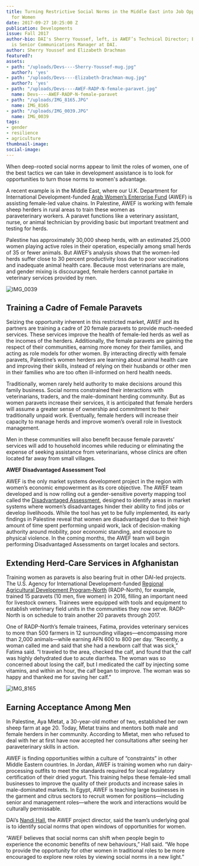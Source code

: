 ```yaml
---
title: Turning Restrictive Social Norms in the Middle East into Job Opportunities
  for Women
date: 2017-09-27 10:25:00 Z
publication: Developments
issue: Fall 2017
author-bio: DAI's Sherry Youssef, left, is AWEF’s Technical Director; Elizabeth Drachman
  is Senior Communications Manager at DAI.
author: Sherry Youssef and Elizabeth Drachman
featured?: 
assets:
- path: "/uploads/Devs----Sherry-Youssef-mug.jpg"
  author?: 'yes'
- path: "/uploads/Devs----Elizabeth-Drachman-mug.jpg"
  author?: 'yes'
- path: "/uploads/Devs----AWEF-RADP-N-female-paravet.jpg"
  name: Devs----AWEF-RADP-N-female-paravet
- path: "/uploads/IMG_8165.JPG"
  name: IMG_8165
- path: "/uploads/IMG_0039.JPG"
  name: IMG_0039
tags:
- gender
- resilience
- agriculture
thumbnail-image:
social-image:
---
```


When deep-rooted social norms appear to limit the roles of women, one of the best tactics we can take in development assistance is to look for opportunities to turn those norms to women's advantage.




A recent example is in the Middle East, where our U.K. Department for International Development-funded [Arab Women’s Enterprise Fund](https://www.dai.com/our-work/projects/jordan-egypt-and-palestine-arab-women-enterprise-fund) (AWEF) is assisting female-led value chains. In Palestine, AWEF is working with female sheep herders in rural areas to train these women as paraveterinary workers. A paravet functions like a veterinary assistant, nurse, or animal technician by providing basic but important treatment and testing for herds.

Palestine has approximately 30,000 sheep herds, with an estimated 25,000 women playing active roles in their operation, especially among small herds of 35 or fewer animals. But AWEF’s analysis shows that the women-led herds suffer close to 30 percent productivity loss due to poor vaccinations and inadequate animal health care. Because most veterinarians are male, and gender mixing is discouraged, female herders cannot partake in veterinary services provided by men.

![IMG_0039](/uploads/IMG_0039.JPG "A female paravet tending to her herd in Palestine.") 

## Training a Cadre of Female Paravets

Seizing the opportunity inherent in this restricted market, AWEF and its partners are training a cadre of 20 female paravets to provide much-needed services. These services improve the health of female-led herds as well as the incomes of the herders. Additionally, the female paravets are gaining the respect of their communities, earning more money for their families, and acting as role models for other women. By interacting directly with female paravets, Palestine’s women herders are learning about animal health care and improving their skills, instead of relying on their husbands or other men in their families who are too often ill-informed on herd health needs.

Traditionally, women rarely held authority to make decisions around this family business. Social norms constrained their interactions with veterinarians, traders, and the male-dominant herding community. But as women paravets increase their services, it is anticipated that female herders will assume a greater sense of ownership and commitment to their traditionally unpaid work. Eventually, female herders will increase their capacity to manage herds and improve women’s overall role in livestock management.

Men in these communities will also benefit because female paravets’ services will add to household incomes while reducing or eliminating the expense of seeking assistance from veterinarians, whose clinics are often located far away from small villages.

<aside><p><strong>AWEF Disadvantaged Assessment Tool</strong></p>
<p>AWEF is the only market systems development project in the region with women’s economic empowerment as its core objective. The AWEF team developed and is now rolling out a gender-sensitive poverty mapping tool called the <a href="http://www.seepnetwork.org/empowerment-forward-poverty-measurement--real-time-learning-from-the-arab-women---s-enterprise-fund---s-disadvantage-assessment-resources-1778.php">Disadvantaged Assessment</a>, designed to identify areas in market systems where women’s disadvantages hinder their ability to find jobs or develop livelihoods. While the tool has yet to be fully implemented, its early findings in Palestine reveal that women are disadvantaged due to their high amount of time spent performing unpaid work, lack of decision-making authority around mobility, poor economic standing, and exposure to physical violence. In the coming months, the AWEF team will begin performing Disadvantaged Assessments on target locales and sectors.</p>
</aside> 

## Extending Herd-Care Services in Afghanistan

Training women as paravets is also bearing fruit in other DAI-led projects. The U.S. Agency for International Development-funded [Regional Agricultural Development Program-North](https://www.dai.com/our-work/projects/afghanistan-regional-agricultural-development-program-radp-north) (RADP-North), for example, trained 15 paravets (10 men, five women) in 2016, filling an important need for livestock owners. Trainees were equipped with tools and equipment to establish veterinary field units in the communities they now serve. RADP-North is on schedule to train another 20 paravets through 2017. 

One of RADP-North’s female trainees, Fatima, provides veterinary services to more than 500 farmers in 12 surrounding villages—encompassing more than 2,000 animals—while earning AFN 600 to 800 per day. “Recently, a woman called me and said that she had a newborn calf that was sick,” Fatima said. “I traveled to the area, checked the calf, and found that the calf was highly dehydrated due to acute diarrhea. The woman was so concerned about losing the calf, but I medicated the calf by injecting some vitamins, and within an hour, the calf began to improve. The woman was so happy and thanked me for saving her calf.”

![IMG_8165](/uploads/IMG_8165.JPG "Aya Mletat started her sheep farm when she was just 20.") 

## Earning Acceptance Among Men  

In Palestine, Aya Mletat, a 30-year-old mother of two, established her own sheep farm at age 20. Today, Mletat trains and mentors both male and female herders in her community. According to Mletat, men who refused to deal with her at first have now accepted her consultations after seeing her paraveterinary skills in action.

AWEF is finding opportunities within a culture of “constraints” in other Middle Eastern countries. In Jordan, AWEF is training women who run dairy-processing outfits to meet the standards required for local regulatory certification of their dried yogurt. This training helps these female-led small businesses to improve the quality of their products and increase sales in male-dominated markets. In Egypt, AWEF is teaching large businesses in the garment and citrus sectors to recruit women for positions—including senior and management roles—where the work and interactions would be culturally permissable.

DAI’s [Nandi Hall](https://www.dai.com/who-we-are/our-team/nandi-hall), the AWEF project director, said the team’s underlying goal is to identify social norms that open windows of opportunities for women.

“AWEF believes that social norms can shift when people begin to experience the economic benefits of new behaviours,” Hall said. “We hope to provide the opportunity for other women in traditional roles to be more encouraged to explore new roles by viewing social norms in a new light.”
